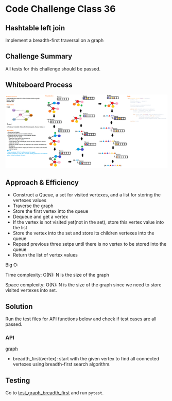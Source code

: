 # Code Challenge Class 36
## Hashtable left join
Implement a breadth-first traversal on a graph

## Challenge Summary
All tests for this challenge should be passed.

## Whiteboard Process
![breadth_first](breadth_first.png)

## Approach & Efficiency
- Construct a Queue, a set for visited vertexes, and a list for storing the vertexes values
- Traverse the graph
- Store the first vertex into the queue
- Dequeue and get a vertex
- If the vertex is not visited yet(not in the set), store this vertex value into the list
- Store the vertex into the set and store its children vertexes into the queue
- Repead previous three setps until there is no vertex to be stored into the queue
- Return the list of vertex values

Big O:

Time complexity: O(N): N is the size of the graph

Space complexity: O(N): N is the size of the graph since we need to store visited vertexes into set.

## Solution
Run the test files for API functions below and check if test cases are all passed.

### API

[graph](../../data_structures/graph.py)
- breadth_first(vertex): start with the given vertex to find all connected vertexes using breadth-first search algorithm.

## Testing

Go to [test_graph_breadth_first](../../tests/code_challenges/test_graph_breadth_first.py) and run ``pytest``.

